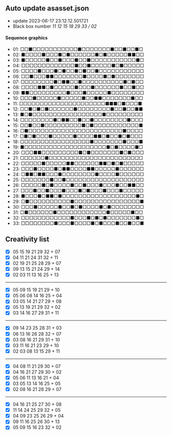## Auto update asasset.json

* update 2023-06-17 23:12:12.501721
* Black box number _11 12 15 18 29 33 / 02_
#### Sequence graphics

* 01: □□■□□□□□□□□□□□■□□□□□□□■□□■□□■□
* 02: ■□□□□■□□□■□■□□□□□□■□■□□□□□■■□□
* 03: ■□□□□□■□□■□□□■□□■□□□□□□□□□□□■□
* 04: □□□□□□□□□□□□□■□□■□□□□□■□■□□□□□
* 05: □□□□■□□□■□■□□■□■□□■□□□□□□□□□□□
* 06: □□■□□□■■□□□□□□□■□□□□■□■□□□□□□□
* 07: □□□□□□□□■□■■□□■□□□□□□□□□□■□■□□
* 08: □□□□■■□■□□□□□■□□□■□□□□□□■□□■□□
* 09: ■■□□□□□□□□□■□□□■□□□□□■□□□□□□□□
* 10: □□□■□□□□□■□□□□□■□□■■□□□□□□□■□□
* 11: □□□□□□□□□□□□□□□□□□□□□■■■□■□□□■
* 12: □□■□■□■□□□□□□■□□□□□□□□■□□■□□■■
* 13: ■□■□□□□□□□□□□□□□□□□□■□□□□□□□□□
* 14: □□□□□□□□■□■■□□■□□■□□□□□□□□■□□□
* 15: □□■□□■□□□□□□□□□■□■□□□□□□□□□□□■
* 16: □■□□□□□□□□□□□□□□□□□□□□□□□■□□□□
* 17: □■□■□□□■□□□□□■□□□□■■□■□□■□■□□□
* 18: □□□□□□□□□□□□□□□□□■□□□□□□□■□□□■
* 19: ■□□□□□□□□□□□□□□□□□□□□■□■□□□□■□
* 20: □□□■■□□□□□□□□□■□■□□□□□□□■□■□□□
* 21: □□□□□□■□□□□□□□□□□□□□□□□□□□□□□□
* 22: □□□□□■□□□□□■■□□□□□□■■□■□■□□□□□
* 23: □□□■□□□□■□■■□□□□■■□□□□□■□□□□□□
* 24: □■■□■■□□□■□□□□□□□□■□□□□■□□□□□□
* 25: □□□□□□□■□□■□□□□□□□□□□□□□□□□□□□
* 26: □□□□□■□■□□□□■□□■□□□■□□□■□□■■□□
* 27: □□□■□□■□□□■□□□■□■□□□■□□□■□□□□□
* 28: ■□□□■□■■□■□□□□□□□□□□□□□□□□□□■□
* 29: □■□□□□□□□□□□■□□□□□□□□□□□□□□□□■
* 30: □□□■□□□□□■□□■□■□□□□■□■□□□□□□□□
* 31: □■□□□□□□■□□□□□□□□□□□□■□□□□□■□□
* 32: □□□□□□□□□□□□■□□□■□■□■□□□□□□□■□
* 33: □□□□□□□□■□□□■□□□□■□■□□□■□□■□□■
## Creativity list

- [x] 05 15 19 21 29 32 + 07
- [x] 04 11 21 24 31 32 + 11
- [x] 02 19 21 25 28 29 + 07
- [x] 09 13 15 21 24 29 + 14
- [x] 02 03 11 13 16 25 + 13
***
- [x] 05 09 15 19 21 29 + 10
- [x] 05 06 08 14 16 25 + 04
- [x] 03 05 14 21 27 29 + 08
- [x] 05 13 19 21 29 32 + 02
- [x] 03 14 16 27 29 31 + 11
***
- [x] 09 14 23 25 28 31 + 03
- [x] 06 13 16 26 28 32 + 07
- [x] 03 08 16 21 29 31 + 10
- [x] 03 11 16 21 23 29 + 10
- [x] 02 03 08 13 15 29 + 11
***
- [x] 04 08 11 21 29 30 + 07
- [x] 04 16 21 27 29 30 + 02
- [x] 05 06 11 13 16 21 + 04
- [x] 03 05 13 14 16 25 + 05
- [x] 02 08 16 21 28 29 + 07
***
- [x] 04 16 21 25 27 30 + 08
- [x] 11 14 24 25 29 32 + 05
- [x] 04 09 23 25 26 29 + 04
- [x] 09 11 16 25 26 30 + 13
- [x] 05 09 15 16 23 32 + 02
